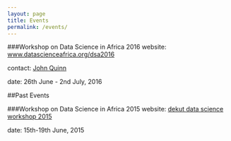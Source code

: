```yaml
---
layout: page
title: Events
permalink: /events/
---
```


###Workshop on Data Science in Africa 2016
website: <a href="http://www.datascienceafrica.org/dsa2016/">www.datascienceafrica.org/dsa2016</a>

contact: <a href="mailto:jquinn@cit.ac.ug">John Quinn</a>

date: 26th June - 2nd July, 2016

##Past Events

###Workshop on Data Science in Africa 2015
website: [dekut data science workshop 2015](https://sites.google.com/site/dekutdatascienceworkshop2015/)

date: 15th-19th June, 2015
